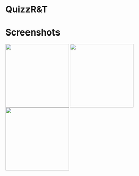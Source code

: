 # QuizzR&T






# Screenshots
<img  align="left" src="https://user-images.githubusercontent.com/58745332/80380760-4ca13680-88a0-11ea-908a-8644bea93b5f.png" width="200"><img src="https://user-images.githubusercontent.com/58745332/80381013-9558ef80-88a0-11ea-8955-092912b68ccd.png" width="200">                                <img src="https://user-images.githubusercontent.com/58745332/80382881-24ff9d80-88a3-11ea-885c-406a5d0cdc1e.png" width="200">

